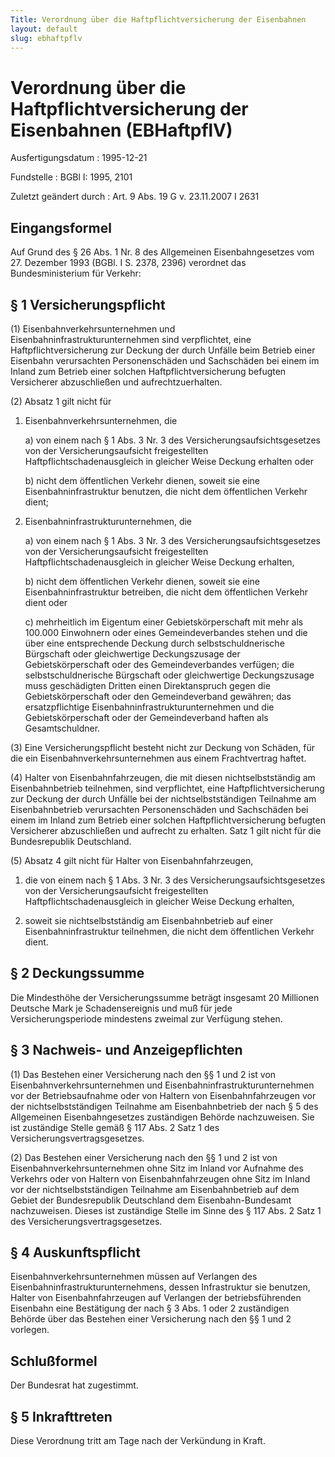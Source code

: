 ```yaml
---
Title: Verordnung über die Haftpflichtversicherung der Eisenbahnen
layout: default
slug: ebhaftpflv
---
```


# Verordnung über die Haftpflichtversicherung der Eisenbahnen (EBHaftpflV)

Ausfertigungsdatum
:   1995-12-21

Fundstelle
:   BGBl I: 1995, 2101

Zuletzt geändert durch
:   Art. 9 Abs. 19 G v. 23.11.2007 I 2631


## Eingangsformel

Auf Grund des § 26 Abs. 1 Nr. 8 des Allgemeinen Eisenbahngesetzes vom
27\. Dezember 1993 (BGBl. I S. 2378, 2396) verordnet das
Bundesministerium für Verkehr:


## § 1 Versicherungspflicht

(1) Eisenbahnverkehrsunternehmen und Eisenbahninfrastrukturunternehmen
sind verpflichtet, eine Haftpflichtversicherung zur Deckung der durch
Unfälle beim Betrieb einer Eisenbahn verursachten Personenschäden und
Sachschäden bei einem im Inland zum Betrieb einer solchen
Haftpflichtversicherung befugten Versicherer abzuschließen und
aufrechtzuerhalten.

(2) Absatz 1 gilt nicht für

1.  Eisenbahnverkehrsunternehmen, die

    a)  von einem nach § 1 Abs. 3 Nr. 3 des Versicherungsaufsichtsgesetzes von
        der Versicherungsaufsicht freigestellten Haftpflichtschadenausgleich
        in gleicher Weise Deckung erhalten oder


    b)  nicht dem öffentlichen Verkehr dienen, soweit sie eine
        Eisenbahninfrastruktur benutzen, die nicht dem öffentlichen Verkehr
        dient;





2.  Eisenbahninfrastrukturunternehmen, die

    a)  von einem nach § 1 Abs. 3 Nr. 3 des Versicherungsaufsichtsgesetzes von
        der Versicherungsaufsicht freigestellten Haftpflichtschadenausgleich
        in gleicher Weise Deckung erhalten,


    b)  nicht dem öffentlichen Verkehr dienen, soweit sie eine
        Eisenbahninfrastruktur betreiben, die nicht dem öffentlichen Verkehr
        dient oder


    c)  mehrheitlich im Eigentum einer Gebietskörperschaft mit mehr als
        100\.000 Einwohnern oder eines Gemeindeverbandes stehen und die über
        eine entsprechende Deckung durch selbstschuldnerische Bürgschaft oder
        gleichwertige Deckungszusage der Gebietskörperschaft oder des
        Gemeindeverbandes verfügen; die selbstschuldnerische Bürgschaft oder
        gleichwertige Deckungszusage muss geschädigten Dritten einen
        Direktanspruch gegen die Gebietskörperschaft oder den Gemeindeverband
        gewähren; das ersatzpflichtige Eisenbahninfrastrukturunternehmen und
        die Gebietskörperschaft oder der Gemeindeverband haften als
        Gesamtschuldner.







(3) Eine Versicherungspflicht besteht nicht zur Deckung von Schäden,
für die ein Eisenbahnverkehrsunternehmen aus einem Frachtvertrag
haftet.

(4) Halter von Eisenbahnfahrzeugen, die mit diesen nichtselbstständig
am Eisenbahnbetrieb teilnehmen, sind verpflichtet, eine
Haftpflichtversicherung zur Deckung der durch Unfälle bei der
nichtselbstständigen Teilnahme am Eisenbahnbetrieb verursachten
Personenschäden und Sachschäden bei einem im Inland zum Betrieb einer
solchen Haftpflichtversicherung befugten Versicherer abzuschließen und
aufrecht zu erhalten. Satz 1 gilt nicht für die Bundesrepublik
Deutschland.

(5) Absatz 4 gilt nicht für Halter von Eisenbahnfahrzeugen,

1.  die von einem nach § 1 Abs. 3 Nr. 3 des Versicherungsaufsichtsgesetzes
    von der Versicherungsaufsicht freigestellten
    Haftpflichtschadenausgleich in gleicher Weise Deckung erhalten,


2.  soweit sie nichtselbstständig am Eisenbahnbetrieb auf einer
    Eisenbahninfrastruktur teilnehmen, die nicht dem öffentlichen Verkehr
    dient.





## § 2 Deckungssumme

Die Mindesthöhe der Versicherungssumme beträgt insgesamt 20 Millionen
Deutsche Mark je Schadensereignis und muß für jede
Versicherungsperiode mindestens zweimal zur Verfügung stehen.


## § 3 Nachweis- und Anzeigepflichten

(1) Das Bestehen einer Versicherung nach den §§ 1 und 2 ist von
Eisenbahnverkehrsunternehmen und Eisenbahninfrastrukturunternehmen vor
der Betriebsaufnahme oder von Haltern von Eisenbahnfahrzeugen vor der
nichtselbstständigen Teilnahme am Eisenbahnbetrieb der nach § 5 des
Allgemeinen Eisenbahngesetzes zuständigen Behörde nachzuweisen. Sie
ist zuständige Stelle gemäß § 117 Abs. 2 Satz 1 des
Versicherungsvertragsgesetzes.

(2) Das Bestehen einer Versicherung nach den §§ 1 und 2 ist von
Eisenbahnverkehrsunternehmen ohne Sitz im Inland vor Aufnahme des
Verkehrs oder von Haltern von Eisenbahnfahrzeugen ohne Sitz im Inland
vor der nichtselbstständigen Teilnahme am Eisenbahnbetrieb auf dem
Gebiet der Bundesrepublik Deutschland dem Eisenbahn-Bundesamt
nachzuweisen. Dieses ist zuständige Stelle im Sinne des § 117 Abs. 2
Satz 1 des Versicherungsvertragsgesetzes.


## § 4 Auskunftspflicht

Eisenbahnverkehrsunternehmen müssen auf Verlangen des
Eisenbahninfrastrukturunternehmens, dessen Infrastruktur sie benutzen,
Halter von Eisenbahnfahrzeugen auf Verlangen der betriebsführenden
Eisenbahn eine Bestätigung der nach § 3 Abs. 1 oder 2 zuständigen
Behörde über das Bestehen einer Versicherung nach den §§ 1 und 2
vorlegen.


## Schlußformel

Der Bundesrat hat zugestimmt.


## § 5 Inkrafttreten

Diese Verordnung tritt am Tage nach der Verkündung in Kraft.

